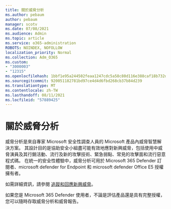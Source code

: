 ```yaml
---
title: 關於威脅分析
ms.author: pebaum
author: pebaum
manager: scotv
ms.date: 07/08/2021
ms.audience: Admin
ms.topic: article
ms.service: o365-administration
ROBOTS: NOINDEX, NOFOLLOW
localization_priority: Normal
ms.collection: Adm_O365
ms.custom:
- "3000003"
- "12315"
ms.openlocfilehash: 1bbf1e95a244502feaa1247cdc5a58c80d116e388caf18b732d6ba0b85039418
ms.sourcegitcommit: 920051182781bd97ce4d4d6fbd268cb37b84d239
ms.translationtype: MT
ms.contentlocale: zh-TW
ms.lasthandoff: 08/11/2021
ms.locfileid: "57889425"
---
```

# <a name="about-threat-analytics"></a>關於威脅分析

威脅分析是來自專家 Microsoft 安全性調查人員的 Microsoft 產品內威脅智慧解決方案。 其設計目的是協助安全小組盡可能有效地應對新興威脅，包括使用中威脅演員及其行銷活動、流行及新的攻擊技術、緊急弱點、常見的攻擊面和流行惡意程式碼。 在統一的安全性體驗中，威脅分析可用於 Microsoft 365 Defender 訂閱者、microsoft defender for Endpoint 和 microsoft defender Office E5 授權擁有者。 

如需詳細資訊，請參閱 [追蹤和回應新興威脅](https://docs.microsoft.com/microsoft-365/security/defender/threat-analytics)。

如果您是 Microsoft 365 Defender 使用者，不論是評估產品還是具有完整授權，您可以隨時存取威脅分析和威脅報告。 